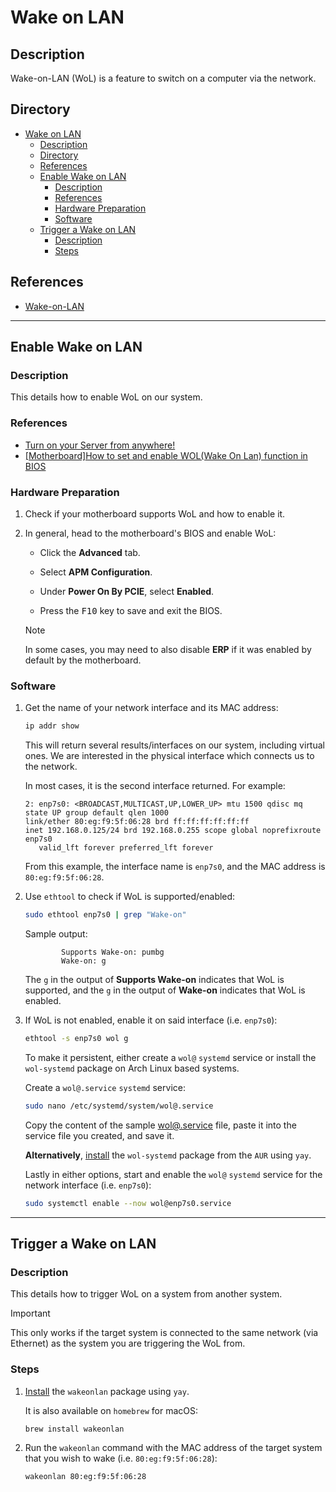 # Wake on LAN

## Description

Wake-on-LAN (WoL) is a feature to switch on a computer via the network.

## Directory

- [Wake on LAN](#wake-on-lan)
  - [Description](#description)
  - [Directory](#directory)
  - [References](#references)
  - [Enable Wake on LAN](#enable-wake-on-lan)
    - [Description](#description-1)
    - [References](#references-1)
    - [Hardware Preparation](#hardware-preparation)
    - [Software](#software)
  - [Trigger a Wake on LAN](#trigger-a-wake-on-lan)
    - [Description](#description-2)
    - [Steps](#steps)

## References

- [Wake-on-LAN](https://wiki.archlinux.org/title/Wake-on-LAN)

---

## Enable Wake on LAN

### Description

This details how to enable WoL on our system.

### References

- [Turn on your Server from anywhere!](https://youtu.be/6QhA_mKHINc)
- [[Motherboard]How to set and enable WOL(Wake On Lan) function in BIOS](https://www.asus.com/support/FAQ/1045950)

### Hardware Preparation

1. Check if your motherboard supports WoL and how to enable it.

2. In general, head to the motherboard's BIOS and enable WoL:
   - Click the **Advanced** tab.

   - Select **APM Configuration**.

   - Under **Power On By PCIE**, select **Enabled**.

   - Press the <kbd>F10</kbd> key to save and exit the BIOS.

    > [!NOTE]  
    > In some cases, you may need to also disable **ERP** if it was enabled by default by the motherboard.

### Software

1. Get the name of your network interface and its MAC address:

    ```sh
    ip addr show
    ```

    This will return several results/interfaces on our system, including virtual ones. We are interested in the physical interface which connects us to the network.

    In most cases, it is the second interface returned. For example:

    ```
    2: enp7s0: <BROADCAST,MULTICAST,UP,LOWER_UP> mtu 1500 qdisc mq state UP group default qlen 1000
    link/ether 80:eg:f9:5f:06:28 brd ff:ff:ff:ff:ff:ff
    inet 192.168.0.125/24 brd 192.168.0.255 scope global noprefixroute enp7s0
       valid_lft forever preferred_lft forever
    ```

    From this example, the interface name is `enp7s0`, and the MAC address is `80:eg:f9:5f:06:28`.

2. Use `ethtool` to check if WoL is supported/enabled:

    ```sh
    sudo ethtool enp7s0 | grep "Wake-on"
    ```

    Sample output:

    ```
            Supports Wake-on: pumbg
            Wake-on: g
    ```

    The `g` in the output of **Supports Wake-on** indicates that WoL is supported, and the `g` in the output of **Wake-on** indicates that WoL is enabled.

3. If WoL is not enabled, enable it on said interface (i.e. `enp7s0`):

    ```sh
    ethtool -s enp7s0 wol g
    ```

    To make it persistent, either create a `wol@` `systemd` service or install the `wol-systemd` package on Arch Linux based systems.

    Create a `wol@.service` `systemd` service:

    ```sh
    sudo nano /etc/systemd/system/wol@.service
    ```

    Copy the content of the sample [wol@.service](../attachments/wol@.service) file, paste it into the service file you created, and save it.

    **Alternatively**, [install](yay.md#install) the `wol-systemd` package from the `AUR` using `yay`.

    Lastly in either options, start and enable the `wol@` `systemd` service for the network interface (i.e. `enp7s0`):

    ```sh
    sudo systemctl enable --now wol@enp7s0.service
    ```

---

## Trigger a Wake on LAN

### Description

This details how to trigger WoL on a system from another system.

> [!IMPORTANT]  
> This only works if the target system is connected to the same network (via Ethernet) as the system you are triggering the WoL from.

### Steps

1. [Install](yay.md#install) the `wakeonlan` package using `yay`.

    It is also available on `homebrew` for macOS:

    ```sh
    brew install wakeonlan
    ```

2. Run the `wakeonlan` command with the MAC address of the target system that you wish to wake (i.e. `80:eg:f9:5f:06:28`):

    ```sh
    wakeonlan 80:eg:f9:5f:06:28
    ```

